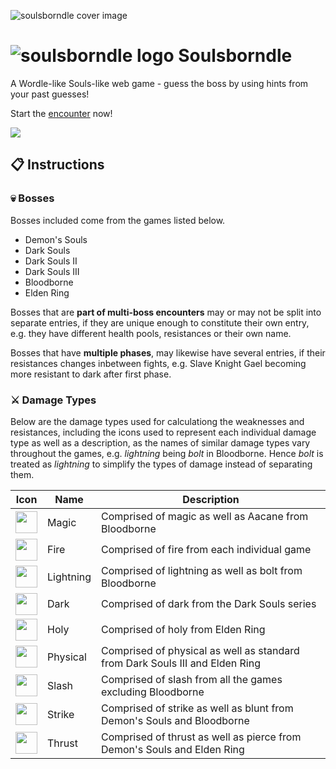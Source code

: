 ![soulsborndle cover image](https://github.com/malthesers/soulsborndle/blob/main/public/docs/readme-cover.png)

# ![soulsborndle logo](https://github.com/malthesers/soulsborndle/blob/main/public/favicon-32x32.png) Soulsborndle

A Wordle-like Souls-like web game - guess the boss by using hints from your past guesses!

Start the [encounter](https://malthesers.github.io/soulsborndle/) now!

![](https://github.com/malthesers/soulsborndle/blob/main/public/docs/new-game-link.png)

## 📋 Instructions

### 💀 Bosses

Bosses included come from the games listed below.

- Demon's Souls
- Dark Souls
- Dark Souls II
- Dark Souls III
- Bloodborne
- Elden Ring

Bosses that are **part of multi-boss encounters** may or may not be split into separate entries, if they are unique enough to constitute their own entry, e.g. they have different health pools, resistances or their own name.

Bosses that have **multiple phases**, may likewise have several entries, if their resistances changes inbetween fights, e.g. Slave Knight Gael becoming more resistant to dark after first phase.

### ⚔️ Damage Types

Below are the damage types used for calculationg the weaknesses and resistances, including the icons used to represent each individual damage type as well as a description, as the names of similar damage types vary throughout the games, e.g. _lightning_ being _bolt_ in Bloodborne. Hence _bolt_ is treated as _lightning_ to simplify the types of damage instead of separating them.

| Icon | Name | Description |
| - | - | - |
| <img src="https://github.com/malthesers/soulsborndle/blob/main/public/icons/magic.svg" width="35" height="35">  | Magic | Comprised of magic as well as Aacane from Bloodborne |
| <img src="https://github.com/malthesers/soulsborndle/blob/main/public/icons/fire.svg" width="35" height="35">  | Fire | Comprised of fire from each individual game |
| <img src="https://github.com/malthesers/soulsborndle/blob/main/public/icons/lightning.svg" width="35" height="35">  | Lightning | Comprised of lightning as well as bolt from Bloodborne |
| <img src="https://github.com/malthesers/soulsborndle/blob/main/public/icons/dark.svg" width="35" height="35">  | Dark | Comprised of dark from the Dark Souls series |
| <img src="https://github.com/malthesers/soulsborndle/blob/main/public/icons/holy.svg" width="35" height="35">  | Holy | Comprised of holy from Elden Ring |
| <img src="https://github.com/malthesers/soulsborndle/blob/main/public/icons/physical.svg" width="35" height="35">  | Physical | Comprised of physical as well as standard from Dark Souls III and Elden Ring |
| <img src="https://github.com/malthesers/soulsborndle/blob/main/public/icons/slash.svg" width="35" height="35">  | Slash | Comprised of slash from all the games excluding Bloodborne |
| <img src="https://github.com/malthesers/soulsborndle/blob/main/public/icons/strike.svg" width="35" height="35">  | Strike | Comprised of strike as well as blunt from Demon's Souls and Bloodborne |
| <img src="https://github.com/malthesers/soulsborndle/blob/main/public/icons/thrust.svg" width="35" height="35">  | Thrust | Comprised of thrust as well as pierce from Demon's Souls and Elden Ring |

